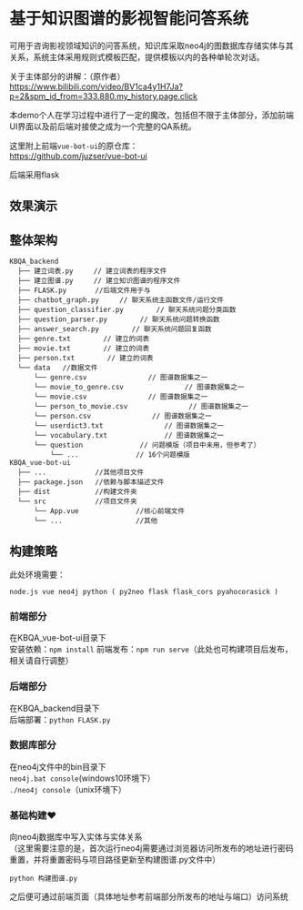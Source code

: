 # 基于知识图谱的影视智能问答系统
  可用于咨询影视领域知识的问答系统，知识库采取neo4j的图数据库存储实体与其关系，系统主体采用规则式模板匹配，提供模板以内的各种单轮次对话。
  
  关于主体部分的讲解：（原作者）  
  https://www.bilibili.com/video/BV1ca4y1H7Ja?p=2&spm_id_from=333.880.my_history.page.click  
  
  本demo个人在学习过程中进行了一定的魔改，包括但不限于主体部分，添加前端UI界面以及前后端对接使之成为一个完整的QA系统。  
  
  这里附上前端```vue-bot-ui```的原仓库：  
  https://github.com/juzser/vue-bot-ui  
  
  后端采用flask
  
## 效果演示
  
## 整体架构
```
KBQA_backend
  ├── 建立词表.py     // 建立词表的程序文件
  ├── 建立图谱.py     // 建立知识图谱的程序文件
  ├── FLASK.py       //后端文件用于与
  ├── chatbot_graph.py     // 聊天系统主函数文件/运行文件
  ├── question_classifier.py        // 聊天系统问题分类函数 
  ├── question_parser.py        // 聊天系统问题转换函数 
  ├── answer_search.py        // 聊天系统问题回复函数
  ├── genre.txt        // 建立的词表 
  ├── movie.txt        // 建立的词表  
  ├── person.txt        // 建立的词表  
  └── data   //数据文件
      └── genre.csv               // 图谱数据集之一
      └── movie_to_genre.csv               // 图谱数据集之一
      └── movie.csv               // 图谱数据集之一
      └── person_to_movie.csv               // 图谱数据集之一
      └── person.csv               // 图谱数据集之一
      └── userdict3.txt               // 图谱数据集之一
      └── vocabulary.txt              // 图谱数据集之一
      └── question              // 问题模版（项目中未用，但参考了）
          └── ...              // 16个问题模版
KBQA_vue-bot-ui
  ├── ...            //其他项目文件
  ├── package.json   //依赖与脚本描述文件
  ├── dist           //构建文件夹
  └── src            //项目文件夹
      └── App.vue              //核心前端文件
      └── ...                  //其他
```

## 构建策略
  此处环境需要：
  ```
  node.js vue neo4j python ( py2neo flask flask_cors pyahocorasick )
  ```
  
### 前端部分
  在KBQA_vue-bot-ui目录下  
  安装依赖：```npm install```
  前端发布：```npm run serve```（此处也可构建项目后发布，相关请自行调整）
  
### 后端部分
  在KBQA_backend目录下    
  后端部署：```python FLASK.py```
  
### 数据库部分
  在neo4j文件中的bin目录下  
  ```neo4j.bat console```(windows10环境下）  
  ```./neo4j console```（unix环境下）  
  
### 基础构建❤️
  向neo4j数据库中写入实体与实体关系    
  （这里需要注意的是，首次运行neo4j需要通过浏览器访问所发布的地址进行密码重置，并将重置密码与项目路径更新至构建图谱.py文件中）  
  
  ```python 构建图谱.py```
  
  之后便可通过前端页面（具体地址参考前端部分所发布的地址与端口）访问系统  
  
  
  
